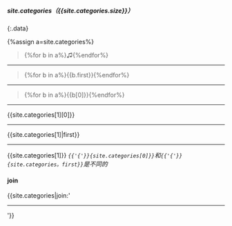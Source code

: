 ##### site.categories（{{site.categories.size}}）
{:.data}

{%assign a=site.categories%}
>{%for b in a%}♫{%endfor%}
---
>{%for b in a%}{{b.first}}{%endfor%}
---
>{%for b in a%}{{b[0]}}{%endfor%}
---

{{site.categories[1][0]}}

---

{{site.categories[1]|first}}

---

{{site.categories[1]}}
*`{{'{'}}{site.categories[0]}}`和`{{'{'}}{site.categories。first}}`是不同的*

#### join
{{site.categories|join:'<hr>'}}
